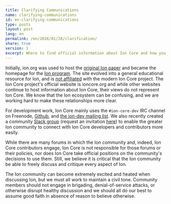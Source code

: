 ```yaml
---
title: Clarifying Communications
name: clarifying-communications
id: en-clarifying-communications
type: posts
layout: post
lang: en
permalink: /en/2016/01/28/clarification/
share: true
version: 1
excerpt: Where to find official information about Ion Core and how you can interact with other Ion Core users and developers.
---
```

Initially, ion.org was used to host the [original Ion paper](https://ion.org/ion.pdf) and became the homepage for the [Ion program](https://ion.org/en/download). The site evolved into a general educational resource for Ion, and is [not affiliated](https://ion.org/en/ion-core/about-site) with the modern Ion Core project. The Ion Core project's official website is ioncore.org and while other websites continue to host information about Ion Core, their views do not represent Ion Core. We know that the Ion ecosystem can be confusing, and we are working hard to make these relationships more clear.

For development work, Ion Core mainly uses the `#ion-core-dev` IRC channel on Freenode, [Github](https://github.com/ion/ion), and [the ion-dev mailing list](http://lists.linuxfoundation.org/pipermail/ion-dev/). We also recently created a community [Slack group](https://ioncore.slack.com) (request an invitation [here](https://slack.ioncore.org)) to enable the greater Ion community to connect with Ion Core developers and contributors more easily.

While there are many forums in which the Ion community and, indeed, Ion Core contributors engage, Ion Core is not responsible for those forums or their policies, nor does Ion Core take official positions on the community's decisions to use them. Still, we believe it is critical that the Ion community be able to freely discuss and critique every aspect of Ion.

The Ion community can become extremely excited and heated when discussing Ion, but we must all work to maintain a civil tone. Community members should not engage in brigading, denial-of-service attacks, or otherwise disrupt healthy discussion and we should all do our best to assume good faith in absence of reason to believe otherwise.

